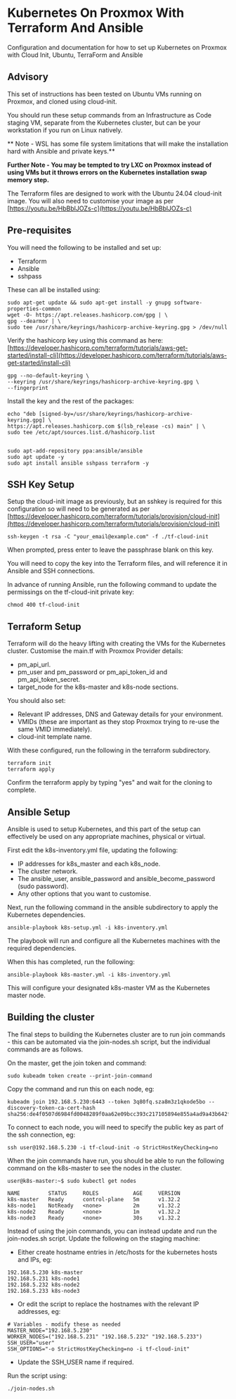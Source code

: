 # Kubernetes On Proxmox With Terraform And Ansible

Configuration and documentation for how to set up Kubernetes on Proxmox with Cloud Init, Ubuntu, TerraForm and Ansible

## Advisory

This set of instructions has been tested on Ubuntu VMs running on Proxmox, and cloned using cloud-init.

You should run these setup commands from an Infrastructure as Code staging VM, separate from the Kubernetes cluster, but can be your workstation if you run on Linux natively.

** Note - WSL has some file system limitations that will make the installation hard with Ansible and private keys.**

**Further Note - You may be tempted to try LXC on Proxmox instead of using VMs but it throws errors on the Kubernetes installation swap memory step.**



The Terraform files are designed to work with the Ubuntu 24.04 cloud-init image.
You will also need to customise your image as per [https://youtu.be/HbBblJOZs-c](https://youtu.be/HbBblJOZs-c)


## Pre-requisites

You will need the following to be installed and set up:

- Terraform
- Ansible
- sshpass

These can all be installed using:

```
sudo apt-get update && sudo apt-get install -y gnupg software-properties-common
wget -O- https://apt.releases.hashicorp.com/gpg | \
gpg --dearmor | \
sudo tee /usr/share/keyrings/hashicorp-archive-keyring.gpg > /dev/null
```
Verify the hashicorp key using this command as here: [https://developer.hashicorp.com/terraform/tutorials/aws-get-started/install-cli](https://developer.hashicorp.com/terraform/tutorials/aws-get-started/install-cli)
```
gpg --no-default-keyring \
--keyring /usr/share/keyrings/hashicorp-archive-keyring.gpg \
--fingerprint
```
Install the key and the rest of the packages:
```
echo "deb [signed-by=/usr/share/keyrings/hashicorp-archive-keyring.gpg] \
https://apt.releases.hashicorp.com $(lsb_release -cs) main" | \
sudo tee /etc/apt/sources.list.d/hashicorp.list


sudo apt-add-repository ppa:ansible/ansible
sudo apt update -y
sudo apt install ansible sshpass terraform -y

```

## SSH Key Setup

Setup the cloud-init image as previously, but an sshkey is required for this configuration so will need to be generated as per [https://developer.hashicorp.com/terraform/tutorials/provision/cloud-init](https://developer.hashicorp.com/terraform/tutorials/provision/cloud-init)

```
ssh-keygen -t rsa -C "your_email@example.com" -f ./tf-cloud-init
```

When prompted, press enter to leave the passphrase blank on this key.

You will need to copy the key into the Terraform files, and will reference it in Ansible and SSH connections.

In advance of running Ansible, run the following command to update the permissings on the tf-cloud-init private key:
```
chmod 400 tf-cloud-init
```

## Terraform Setup

Terraform will do the heavy lifting with creating the VMs for the Kubernetes cluster.
Customise the main.tf with Proxmox Provider details:
- pm_api_url.
- pm_user and pm_password or pm_api_token_id and pm_api_token_secret.
- target_node for the k8s-master and k8s-node sections.

You should also set:
- Relevant IP addresses, DNS and Gateway details for your environment.
- VMIDs (these are important as they stop Proxmox trying to re-use the same VMID immediately).
- cloud-init template name.

With these configured, run the following in the terraform subdirectory.
```
terraform init
terraform apply
```

Confirm the terraform apply by typing "yes" and wait for the cloning to complete.

## Ansible Setup

Ansible is used to setup Kubernetes, and this part of the setup can effectively be used on any appropriate machines, physical or virtual.

First edit the k8s-inventory.yml file, updating the following:
- IP addresses for k8s_master and each k8s_node.
- The cluster network.
- The ansible_user, ansible_password and ansible_become_password (sudo password).
- Any other options that you want to customise.

Next, run the following command in the ansible subdirectory to apply the Kubernetes dependencies.
```
ansible-playbook k8s-setup.yml -i k8s-inventory.yml
```
The playbook will run and configure all the Kubernetes machines with the required dependencies.

When this has completed, run the following:
```
ansible-playbook k8s-master.yml -i k8s-inventory.yml

```
This will configure your designated k8s-master VM as the Kubernetes master node.

## Building the cluster

The final steps to building the Kubernetes cluster are to run join commands - this can be automated via the join-nodes.sh script, but the individual commands are as follows.

On the master, get the join token and command:
```
sudo kubeadm token create --print-join-command
```

Copy the command and run this on each node, eg:
```
kubeadm join 192.168.5.230:6443 --token 3q80fq.sza8m3z1qkode5bo --discovery-token-ca-cert-hash sha256:de4f0507d6984fd0048289f0aa62e09bcc393c217105894e855a4ad9a43b642f
```
To connect to each node, you will need to specify the public key as part of the ssh connection, eg:
```
ssh user@192.168.5.230 -i tf-cloud-init -o StrictHostKeyChecking=no
```
When the join commands have run, you should be able to run the following command on the k8s-master to see the nodes in the cluster.

```
user@k8s-master:~$ sudo kubectl get nodes

NAME         STATUS     ROLES           AGE     VERSION
k8s-master   Ready      control-plane   5m      v1.32.2
k8s-node1    NotReady   <none>          2m      v1.32.2
k8s-node2    Ready      <none>          1m      v1.32.2
k8s-node3    Ready      <none>          30s     v1.32.2

```

Instead of using the join commands, you can instead update and run the join-nodes.sh script.
Update the following on the staging machine:
- Either create hostname entries in /etc/hosts for the kubernetes hosts and IPs, eg:
```
192.168.5.230 k8s-master
192.168.5.231 k8s-node1
192.168.5.232 k8s-node2
192.168.5.233 k8s-node3
```
- Or edit the script to replace the hostnames with the relevant IP addresses, eg:
```
# Variables - modify these as needed
MASTER_NODE="192.168.5.230"
WORKER_NODES=("192.168.5.231" "192.168.5.232" "192.168.5.233")
SSH_USER="user"
SSH_OPTIONS="-o StrictHostKeyChecking=no -i tf-cloud-init"
```
- Update the SSH_USER name if required.

Run the script using:
```
./join-nodes.sh
```
